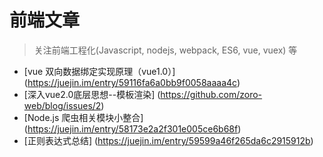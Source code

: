 前端文章
============

> 关注前端工程化(Javascript, nodejs, webpack, ES6, vue, vuex) 等
* [vue 双向数据绑定实现原理（vue1.0）] (https://juejin.im/entry/59116fa6a0bb9f0058aaaa4c)
* [深入vue2.0底层思想--模板渲染] (https://github.com/zoro-web/blog/issues/2)
* [Node.js 爬虫相关模块小整合] (https://juejin.im/entry/58173e2a2f301e005ce6b68f)
* [正则表达式总结] (https://juejin.im/entry/59599a46f265da6c2915912b)
